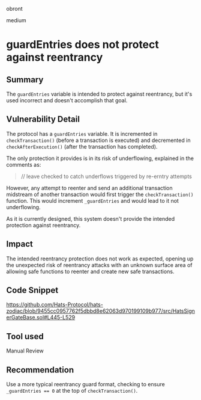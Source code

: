 obront

medium

# guardEntries does not protect against reentrancy

## Summary

The `guardEntries` variable is intended to protect against reentrancy, but it's used incorrect and doesn't accomplish that goal.

## Vulnerability Detail

The protocol has a `guardEntries` variable. It is incremented in `checkTransaction()` (before a transaction is executed) and decremented in `checkAfterExecution()` (after the transaction has completed).

The only protection it provides is in its risk of underflowing, explained in the comments as:

> // leave checked to catch underflows triggered by re-erntry attempts

However, any attempt to reenter and send an additional transaction midstream of another transaction would first trigger the `checkTransaction()` function. This would increment `_guardEntries` and would lead to it not underflowing.

As it is currently designed, this system doesn't provide the intended protection against reentrancy.

## Impact

The intended reentrancy protection does not work as expected, opening up the unexpected risk of reentrancy attacks with an unknown surface area of allowing safe functions to reenter and create new safe transactions.

## Code Snippet

https://github.com/Hats-Protocol/hats-zodiac/blob/9455cc0957762f5dbbd8e62063d970199109b977/src/HatsSignerGateBase.sol#L445-L529

## Tool used

Manual Review

## Recommendation

Use a more typical reentrancy guard format, checking to ensure `_guardEntries == 0` at the top of `checkTransaction()`.